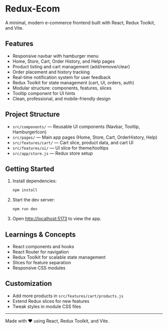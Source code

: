 
# Redux-Ecom

A minimal, modern e-commerce frontend built with React, Redux Toolkit, and Vite.

## Features
- Responsive navbar with hamburger menu
- Home, Store, Cart, Order History, and Help pages
- Product listing and cart management (add/remove/clear)
- Order placement and history tracking
- Real-time notification system for user feedback
- Redux Toolkit for state management (cart, UI, orders, auth)
- Modular structure: components, features, slices
- Tooltip component for UI hints
- Clean, professional, and mobile-friendly design

## Project Structure

- `src/components/` — Reusable UI components (Navbar, Tooltip, HamburgerIcon)
- `src/pages/` — Main app pages (Home, Store, Cart, OrderHistory, Help)
- `src/features/cart/` — Cart slice, product data, and cart UI
- `src/features/ui/` — UI slice for theme/tooltips
- `src/app/store.js` — Redux store setup

## Getting Started

1. Install dependencies:
   ```sh
   npm install
   ```
2. Start the dev server:
   ```sh
   npm run dev
   ```
3. Open [http://localhost:5173](http://localhost:5173) to view the app.

## Learnings & Concepts
- React components and hooks
- React Router for navigation
- Redux Toolkit for scalable state management
- Slices for feature separation
- Responsive CSS modules

## Customization
- Add more products in `src/features/cart/products.js`
- Extend Redux slices for new features
- Tweak styles in module CSS files

---
Made with ❤️ using React, Redux Toolkit, and Vite.
